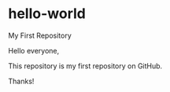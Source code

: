 # hello-world
My First Repository

Hello everyone,

This repository is my first repository on GitHub.


Thanks!
